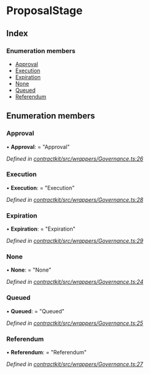 # ProposalStage

## Index

### Enumeration members

* [Approval](_wrappers_governance_.proposalstage.md#approval)
* [Execution](_wrappers_governance_.proposalstage.md#execution)
* [Expiration](_wrappers_governance_.proposalstage.md#expiration)
* [None](_wrappers_governance_.proposalstage.md#none)
* [Queued](_wrappers_governance_.proposalstage.md#queued)
* [Referendum](_wrappers_governance_.proposalstage.md#referendum)

## Enumeration members

### Approval

• **Approval**: = "Approval"

_Defined in_ [_contractkit/src/wrappers/Governance.ts:26_](https://github.com/celo-org/celo-monorepo/blob/master/packages/contractkit/src/wrappers/Governance.ts#L26)

### Execution

• **Execution**: = "Execution"

_Defined in_ [_contractkit/src/wrappers/Governance.ts:28_](https://github.com/celo-org/celo-monorepo/blob/master/packages/contractkit/src/wrappers/Governance.ts#L28)

### Expiration

• **Expiration**: = "Expiration"

_Defined in_ [_contractkit/src/wrappers/Governance.ts:29_](https://github.com/celo-org/celo-monorepo/blob/master/packages/contractkit/src/wrappers/Governance.ts#L29)

### None

• **None**: = "None"

_Defined in_ [_contractkit/src/wrappers/Governance.ts:24_](https://github.com/celo-org/celo-monorepo/blob/master/packages/contractkit/src/wrappers/Governance.ts#L24)

### Queued

• **Queued**: = "Queued"

_Defined in_ [_contractkit/src/wrappers/Governance.ts:25_](https://github.com/celo-org/celo-monorepo/blob/master/packages/contractkit/src/wrappers/Governance.ts#L25)

### Referendum

• **Referendum**: = "Referendum"

_Defined in_ [_contractkit/src/wrappers/Governance.ts:27_](https://github.com/celo-org/celo-monorepo/blob/master/packages/contractkit/src/wrappers/Governance.ts#L27)

